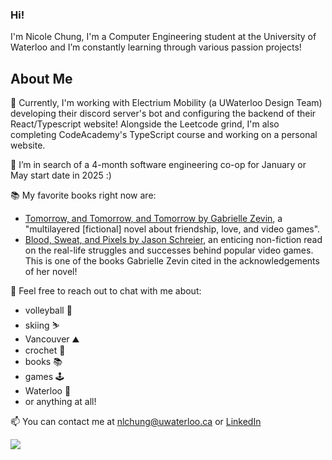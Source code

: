 ### Hi!
I'm Nicole Chung, I'm a Computer Engineering student at the University of Waterloo and I’m constantly learning through various passion projects! 

## About Me

🌱 Currently, I'm working with Electrium Mobility (a UWaterloo Design Team) developing their discord server's bot and configuring the backend of their React/Typescript website! Alongside the Leetcode grind, I'm also completing CodeAcademy's TypeScript course and working on a personal website.

🔭 I’m in search of a 4-month software engineering co-op for January or May start date in 2025 :)

📚 My favorite books right now are: <br>
- <a href="https://www.goodreads.com/book/show/58784475-tomorrow-and-tomorrow-and-tomorrow">Tomorrow, and Tomorrow, and Tomorrow by Gabrielle Zevin</a>, a "multilayered [fictional] novel about friendship, love, and video games". <br>
- <a href="https://www.goodreads.com/book/show/34376766-blood-sweat-and-pixels?from_search=true&from_srp=true&qid=3qlFXQtbtg&rank=1">Blood, Sweat, and Pixels by Jason Schreier</a>, an enticing non-fiction read on the real-life struggles and successes behind popular video games. This is one of the books Gabrielle Zevin cited in the acknowledgements of her novel!

💬 Feel free to reach out to chat with me about:
- volleyball 🏐
- skiing ⛷
- Vancouver ⛰️
- crochet 🧶
- books 📚
- games 🕹️
- Waterloo 🦢
- or anything at all!

📫 You can contact me at <a href="mailto:nlchung@uwaterloo.ca">nlchung@uwaterloo.ca</a> or <a href="https://www.linkedin.com/in/nlchung/"> LinkedIn</a>

<!--
**nlchung/nlchung** is a ✨ _special_ ✨ repository because its `README.md` (this file) appears on your GitHub profile.

Here are some ideas to get you started:

- 🔭 I’m currently working on ...
- 🌱 I’m currently learning ...
- 👯 I’m looking to collaborate on ...
- 🤔 I’m looking for help with ...
- 💬 Ask me about ...
- 📫 How to reach me: ...
- 😄 Pronouns: ...
- ⚡ Fun fact: ...
-->
![](https://komarev.com/ghpvc/?username=nlchung&color=f5baf0)
